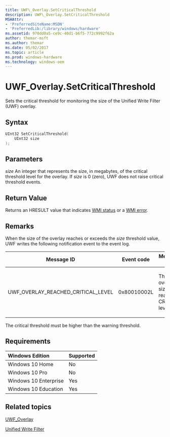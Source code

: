 ```yaml
---
title: UWF\_Overlay.SetCriticalThreshold
description: UWF\_Overlay.SetCriticalThreshold
MSHAttr:
- 'PreferredSiteName:MSDN'
- 'PreferredLib:/library/windows/hardware'
ms.assetid: 970dd0a5-ce9c-40d1-b6f5-772c9992f62a
author: themar-msft
ms.author: themar
ms.date: 05/02/2017
ms.topic: article
ms.prod: windows-hardware
ms.technology: windows-oem
---
```

# UWF\_Overlay.SetCriticalThreshold

Sets the critical threshold for monitoring the size of the Unified Write Filter (UWF) overlay.

## Syntax

```powershell
UInt32 SetCriticalThreshold(
    UInt32 size
);
```

## Parameters

<a href="" id="size"></a>*size*
An integer that represents the size, in megabytes, of the critical threshold level for the overlay. If *size* is 0 (zero), UWF does not raise critical threshold events.

## Return Value

Returns an HRESULT value that indicates [WMI status](http://go.microsoft.com/fwlink/p/?LinkID=208318) or a [WMI error](http://go.microsoft.com/fwlink/p/?LinkID=208317).

## Remarks

When the size of the overlay reaches or exceeds the *size* threshold value, UWF writes the following notification event to the event log.

<table>
<colgroup>
<col width="33%" />
<col width="33%" />
<col width="33%" />
</colgroup>
<thead>
<tr class="header">
<th>Message ID</th>
<th>Event code</th>
<th>Message text</th>
</tr>
</thead>
<tbody>
<tr class="odd">
<td><p>UWF_OVERLAY_REACHED_CRITICAL_LEVEL</p></td>
<td><p>0x80010002L</p></td>
<td><p>The UWF overlay size has reached CRITICAL level.</p></td>
</tr>
</tbody>
</table>

The critical threshold must be higher than the warning threshold.

## Requirements

| Windows Edition       | Supported |
|:----------------------|:----------|
| Windows 10 Home       | No        |
| Windows 10 Pro        | No        |
| Windows 10 Enterprise | Yes       |
| Windows 10 Education  | Yes       |

## Related topics

[UWF\_Overlay](uwf-overlay.md)

[Unified Write Filter](unified-write-filter.md)
